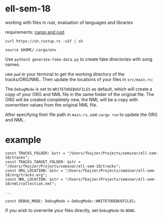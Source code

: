 # ell-sem-18
working with files in rust, evaluation of languages and libraries

requirements: [cargo and rust](https://doc.rust-lang.org/book/ch01-01-installation.html)

```
curl https://sh.rustup.rs -sSf | sh

source $HOME/.cargo/env
```

Use `python3 generate-fake-data.py` to create fake directories with song names.

use `pwd` in your terminal to get the working directory of the tracks/ORG/NML.
Then update the locations of your files in `src/main.rs`:

The `DebugMode` is set to `WRITETODEBUGFILES` as default, which will create a copy of your ORG and NML file in the same folder of the original file.
The ORG will be created completely new, the NML will be a copy with overwritten values from the original NML file.

After specifying their file path in `main.rs`, use `cargo run` to update the ORG and NML.

# example

```
const TRACKS_FOLDER: &str = "/Users/fkajzer/Projects/seminar/ell-sem-18/tracks";
const TRACKS_TARGET_FOLDER: &str = "/Users/fkajzer/Projects/seminar/ell-sem-18/tracks";
const ORG_LOCATION: &str = "/Users/fkajzer/Projects/seminar/ell-sem-18/org/tracks.org";
const NML_LOCATION: &str = "/Users/fkajzer/Projects/seminar/ell-sem-18/nml/collection.nml";

...

const DEBUG_MODE: DebugMode = DebugMode::WRITETODEBUGFILES;
```

If you wish to overwrite your files directly, set `DebugMode` to `NONE`.
